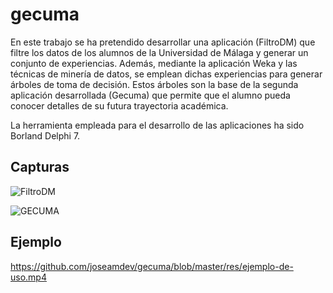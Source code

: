 # gecuma

En este trabajo se ha pretendido desarrollar una aplicación (FiltroDM) que filtre los datos de los alumnos de la Universidad de Málaga y generar un conjunto de experiencias. Además, mediante la aplicación Weka y las técnicas de minería de datos, se emplean dichas experiencias para generar árboles de toma de decisión. Estos árboles son la base de la segunda aplicación desarrollada (Gecuma) que permite que el alumno pueda conocer detalles de su futura trayectoria académica.

La herramienta empleada para el desarrollo de las aplicaciones ha sido Borland Delphi 7.

## Capturas

![FiltroDM](https://github.com/joseamdev/gecuma/blob/master/res/captura-FiltroDM.png?raw=true)

![GECUMA](https://github.com/joseamdev/gecuma/blob/master/res/captura-GECUMA.png?raw=true)

## Ejemplo

https://github.com/joseamdev/gecuma/blob/master/res/ejemplo-de-uso.mp4

